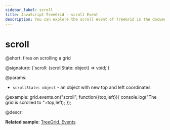 ```yaml
---
sidebar_label: scroll
title: JavaScript TreeGrid - scroll Event 
description: You can explore the scroll event of TreeGrid in the documentation of the DHTMLX JavaScript UI library. Browse developer guides and API reference, try out code examples and live demos, and download a free 30-day evaluation version of DHTMLX Suite.
---
```


# scroll

@short: fires on scrolling a grid

@signature: {'scroll: (scrollState: object) => void;'}

@params:
- `scrollState: object` - an object with new top and left coordinates

@example:
grid.events.on("scroll", function({top,left}){
    console.log("The grid is scrolled to "+top,left);
});

@descr:

**Related sample**: [TreeGrid. Events](https://snippet.dhtmlx.com/sgwnxshe)
